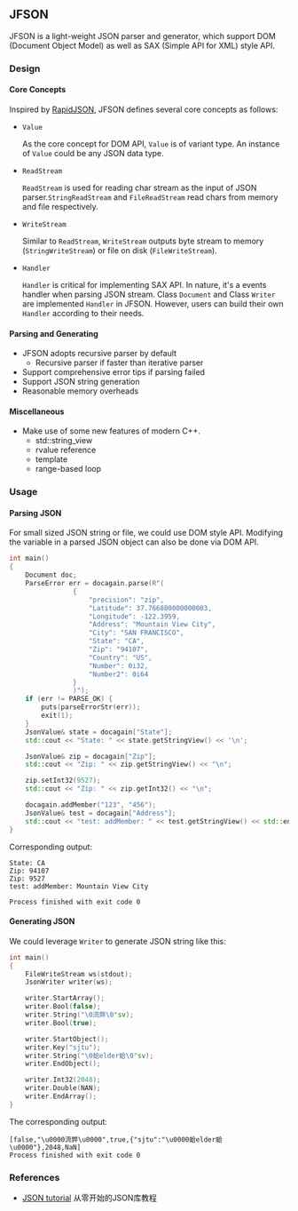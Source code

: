 ## JFSON

JFSON is a light-weight JSON parser and generator, which support DOM (Document Object Model) as well as SAX (Simple API for XML) style API.

### Design

#### Core Concepts

Inspired by [RapidJSON](https://github.com/Tencent/rapidjson), JFSON defines several core concepts as follows:

* `Value`

  As the core concept for DOM API, `Value` is of variant type. An instance of `Value` could be any JSON data type.   

* `ReadStream`

  `ReadStream` is used for reading char stream as the input of JSON parser.`StringReadStream` and `FileReadStream` read chars from memory and file respectively.

* `WriteStream`

  Similar to `ReadStream`, `WriteStream`  outputs byte stream to memory (`StringWriteStream`) or file on disk (`FileWriteStream`).

* `Handler`

  `Handler` is critical for implementing SAX API. In nature, it's a events handler when parsing JSON stream. Class `Document` and Class `Writer` are implemented `Handler` in JFSON. However, users can build their own `Handler` according to their needs.

#### Parsing and Generating

* JFSON adopts recursive parser by default
  * Recursive parser if faster than iterative parser
* Support comprehensive error tips if parsing failed
* Support JSON string generation
* Reasonable memory overheads

#### Miscellaneous

* Make use of some new features of modern C++. 
  * std::string_view
  * rvalue reference
  * template
  * range-based loop

### Usage

#### Parsing JSON

For small sized JSON string or file, we could use DOM style API. Modifying the variable in a parsed JSON object can also be done via DOM API.

```c++
int main()
{
    Document doc;
    ParseError err = docagain.parse(R"(
                {
                    "precision": "zip",
                    "Latitude": 37.766800000000003,
                    "Longitude": -122.3959,
                    "Address": "Mountain View City",
                    "City": "SAN FRANCISCO",
                    "State": "CA",
                    "Zip": "94107",
                    "Country": "US",
                    "Number": 0i32,
                    "Number2": 0i64
                }
                )");
    if (err != PARSE_OK) {
        puts(parseErrorStr(err));
        exit(1);
    }
    JsonValue& state = docagain["State"];
    std::cout << "State: " << state.getStringView() << '\n';

    JsonValue& zip = docagain["Zip"];
    std::cout << "Zip: " << zip.getStringView() << "\n";

    zip.setInt32(9527);
    std::cout << "Zip: " << zip.getInt32() << "\n";

    docagain.addMember("123", "456");
    JsonValue& test = docagain["Address"];
    std::cout << "test: addMember: " << test.getStringView() << std::endl;
}
```

Corresponding output:

```shell
State: CA
Zip: 94107
Zip: 9527
test: addMember: Mountain View City

Process finished with exit code 0
```

#### Generating JSON

We could leverage `Writer` to generate JSON string like this:

```c++
int main()
{
    FileWriteStream ws(stdout);
    JsonWriter writer(ws);

    writer.StartArray();
    writer.Bool(false);
    writer.String("\0流弊\0"sv);
    writer.Bool(true);

    writer.StartObject();
    writer.Key("sjtu");
    writer.String("\0蛤elder蛤\0"sv);
    writer.EndObject();

    writer.Int32(2048);
    writer.Double(NAN);
    writer.EndArray();
}
```

The corresponding output:

```shell
[false,"\u0000流弊\u0000",true,{"sjtu":"\u0000蛤elder蛤\u0000"},2048,NaN]
Process finished with exit code 0
```

### References

* [JSON tutorial](https://github.com/miloyip/json-tutorial ) 从零开始的JSON库教程

